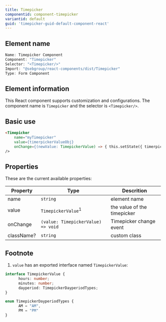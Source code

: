 ```yaml
---
title: Timepicker
componentid: component-timepicker
variantid: default
guid: 'timepicker-guid-default-component-react'
---
```


## Element name
```javascript
Name: Timepicker Component
Component: "Timepicker"
Selector: "<Timepicker/>"
Import: "@sebgroup/react-components/dist/Timepicker"
Type: Form Component
```

## Element information 
This React component supports customization and configurations. The component name is `Timepicker` and the selector is `<Timepicker/>`.

## Basic use
```html
<Timepicker
    name="myTimepicker"
    value={timerpickerValueObj}
    onChange={(newValue: TimepickerValue) => { this.setState({ timerpickerValue: { ...newValue } }); }}
/>
```

## Properties
These are the current available properties:

| Property   | Type                               | Descrition                  |
| ---------- | ---------------------------------- | --------------------------- |
| name       | `string`                           | element name                |
| value      | `TimepickerValue`<sup>1</sup>       | the value of the timepicker |
| onChange   | `(value: TimepickerValue) => void` | Timepicker change event     |
| className? | `string`                           | custom class                |

## Footnote
1. `value` has an exported interface named `TimepickerValue`:
```typescript
interface TimepickerValue {
      hours: number;
      minutes: number;
      dayperiod: TimepickerDayperiodTypes;
}
```
```typescript
enum TimepickerDayperiodTypes {
      AM = "AM",
      PM = "PM"
}
```